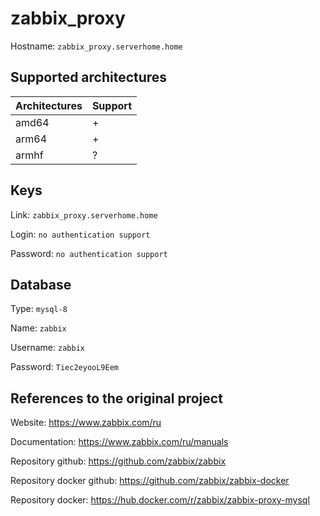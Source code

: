 # zabbix_proxy
Hostname: `zabbix_proxy.serverhome.home`

## Supported architectures
| Architectures | Support |
| :------------ | :------ |
| amd64         | +       |
| arm64         | +       |
| armhf         | ?       |

## Keys
Link: `zabbix_proxy.serverhome.home`

Login: `no authentication support`

Password: `no authentication support`

## Database
Type: `mysql-8`

Name: `zabbix`

Username: `zabbix`

Password: `Tiec2eyooL9Eem`

## References to the original project
Website: https://www.zabbix.com/ru

Documentation: https://www.zabbix.com/ru/manuals

Repository github: https://github.com/zabbix/zabbix

Repository docker github: https://github.com/zabbix/zabbix-docker

Repository docker: https://hub.docker.com/r/zabbix/zabbix-proxy-mysql